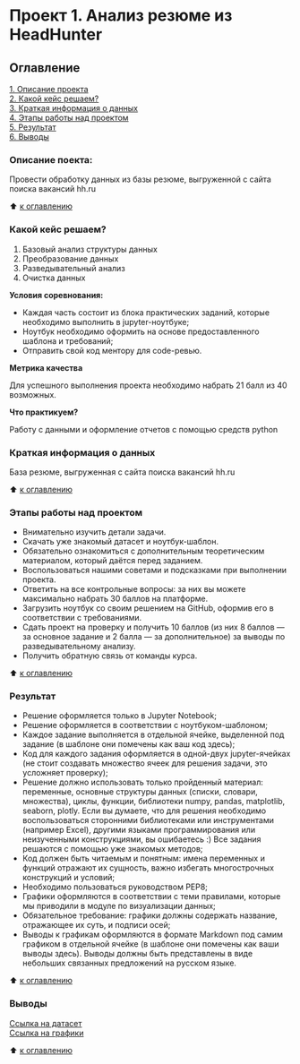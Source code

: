 # Проект 1. Анализ резюме из HeadHunter
## Оглавление
[1. Описание проекта](https://github.com/MSvyatoslavB/DS_Projects/tree/master/project_1/README.md#Описание-проекта)  
[2. Какой кейс решаем?](https://github.com/MSvyatoslavB/DS_Projects/tree/master/project_1/README.md#Какой-кейс-решаем?)   
[3. Краткая информация о данных](https://github.com/MSvyatoslavB/DS_Projects/tree/master/project_1/README.md#Краткая-информация-о-данных)   
[4. Этапы работы над проектом](https://github.com/MSvyatoslavB/DS_Projects/tree/master/project_1/README.md#Этапы-работы-над-проектом)     
[5. Результат](https://github.com/MSvyatoslavB/DS_Projects/tree/master/project_1/README.md#Результат)      
[6. Выводы](https://github.com/MSvyatoslavB/DS_Projects/tree/master/project_1/README.md#Выводы)      

### Описание поекта:
Провести обработку данных из базы резюме, выгруженной с сайта поиска вакансий hh.ru

:arrow_up: [к оглавлению](https://github.com/MSvyatoslavB/DS_Projects/tree/master/project_1/README.md#Оглавление)

### Какой кейс решаем?
1. Базовый анализ структуры данных
2. Преобразование данных
3. Разведывательный анализ
4. Очистка данных

**Условия соревнования:**
- Каждая часть состоит из блока практических заданий, которые необходимо выполнить в jupyter-ноутбуке;   
- Ноутбук необходимо оформить на основе предоставленного шаблона и требований;  
- Отправить свой код ментору для code-ревью.

**Метрика качества**

Для успешного выполнения проекта необходимо набрать 21 балл из 40 возможных.

**Что практикуем?**

Работу с данными и оформление отчетов с помощью средств python

### Краткая информация о данных
База резюме, выгруженная с сайта поиска вакансий hh.ru

:arrow_up: [к оглавлению](https://github.com/MSvyatoslavB/DS_Projects/tree/master/project_1/README.md#Оглавление)

### Этапы работы над проектом
- Внимательно изучить детали задачи.
- Скачать уже знакомый датасет и ноутбук-шаблон.
- Обязательно ознакомиться с дополнительным теоретическим материалом, который даётся перед заданием.
- Воспользоваться нашими советами и подсказками при выполнении проекта.
- Ответить на все контрольные вопросы: за них вы можете максимально набрать 30 баллов на платформе.
- Загрузить ноутбук со своим решением на GitHub, оформив его в соответствии с требованиями.
- Сдать проект на проверку и получить 10 баллов (из них 8 баллов — за основное задание и 2 балла — за дополнительное) за выводы по разведывательному анализу.
- Получить обратную связь от команды курса.

:arrow_up: [к оглавлению](https://github.com/MSvyatoslavB/DS_Projects/tree/master/project_1/README.md#Оглавление)

### Результат
- Решение оформляется только в Jupyter Notebook;
- Решение оформляется в соответствии с ноутбуком-шаблоном;
- Каждое задание выполняется в отдельной ячейке, выделенной под задание (в шаблоне они помечены как ваш код здесь);
- Код для каждого задания оформляется в одной-двух jupyter-ячейках (не стоит создавать множество ячеек для решения задачи, это усложняет проверку);
- Решение должно использовать только пройденный материал: переменные, основные структуры данных (списки, словари, множества), циклы, функции, библиотеки numpy, pandas, matplotlib, seaborn, plotly. Если вы думаете, что для решения необходимо воспользоваться сторонними библиотеками или инструментами (например Excel), другими языками программирования или неизученными конструкциями, вы ошибаетесь :) Все задания решаются с помощью уже знакомых методов;
- Код должен быть читаемым и понятным: имена переменных и функций отражают их сущность, важно избегать многострочных конструкций и условий;
- Необходимо пользоваться руководством PEP8;
- Графики оформляются в соответствии с теми правилами, которые мы приводили в модуле по визуализации данных;
- Обязательное требование: графики должны содержать название, отражающее их суть, и подписи осей;
- Выводы к графикам оформляются в формате Markdown под самим графиком в отдельной ячейке (в шаблоне они помечены как ваши выводы здесь). Выводы должны быть представлены в виде небольших связанных предложений на русском языке.

:arrow_up: [к оглавлению](https://github.com/MSvyatoslavB/DS_Projects/tree/master/project_1/README.md#Оглавление)

### Выводы
[Ссылка на датасет](https://drive.google.com/drive/folders/1p8FAEdH_bN3LjkzI3VHpT-MOvAz8eAve)   
[Ссылка на графики](https://drive.google.com/drive/folders/1MrbKPT__wDLfbqxSSjPp6BjhKhIVfD6L)

:arrow_up: [к оглавлению](https://github.com/MSvyatoslavB/DS_Projects/tree/master/project_1/README.md#Оглавление)